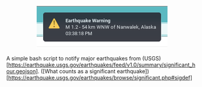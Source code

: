 <p align="center">
  <img src="https://github.com/Raais/ewalert/raw/77a65405cdedef99d12b1d75793311c9deab9f51/test.png" alt="just a test">
</p>

A simple bash script to notify major earthquakes from (USGS)[https://earthquake.usgs.gov/earthquakes/feed/v1.0/summary/significant_hour.geojson]. ([What counts as a significant earthquake])[https://earthquake.usgs.gov/earthquakes/browse/significant.php#sigdef]
